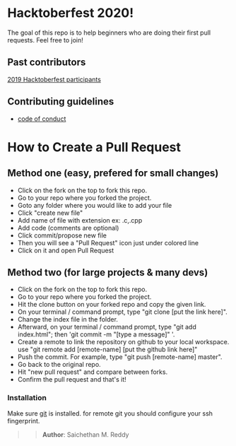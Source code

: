 # Hacktoberfest 2020!
The goal of this repo is to help beginners who are doing their first pull requests. Feel free to join!

## Past contributors
[2019 Hacktoberfest participants](https://github.com/DGIIIT/Hacktober/wiki/2019-Hactober-Participants)

## Contributing guidelines
  - [code of conduct](https://dgiiit.github.io/conduct.html)
  
  
  
# How to Create a Pull Request

## Method one (easy, prefered for small changes)

  - Click on the fork on the top to fork this repo.
  - Go to your repo where you forked the project.
  - Goto any folder where you would like to add your file
  - Click "create new file"
  - Add name of file with extension ex: .c,.cpp
  - Add code (comments are optional)
  - Click commit/propose new file
  - Then you will see a "Pull Request" icon just under colored line 
  - Click on it and open Pull Request


## Method two (for large projects & many devs)

  - Click on the fork on the top to fork this repo.
  - Go to your repo where you forked the project.
  - Hit the clone button on your forked repo and copy the given link.
  - On your terminal / command prompt, type "git clone [put the link here]".
  - Change the index file in the folder.
  - Afterward, on your terminal / command prompt, type "git add index.html"; then 'git commit -m "[type a message]" '.
  - Create a remote to link the repository on github to your local workspace. use "git remote add [remote-name] [put the github link here]"
  - Push the commit. For example, type "git push [remote-name] master".
  - Go back to the original repo.
  - Hit "new pull request" and compare between forks.
  - Confirm the pull request and that's it!

### Installation

Make sure [git](https://git-scm.com/book/id/v2/Getting-Started-Installing-Git) is installed.
for remote git you should configure your ssh fingerprint.

>> **Author**: Saichethan M. Reddy
